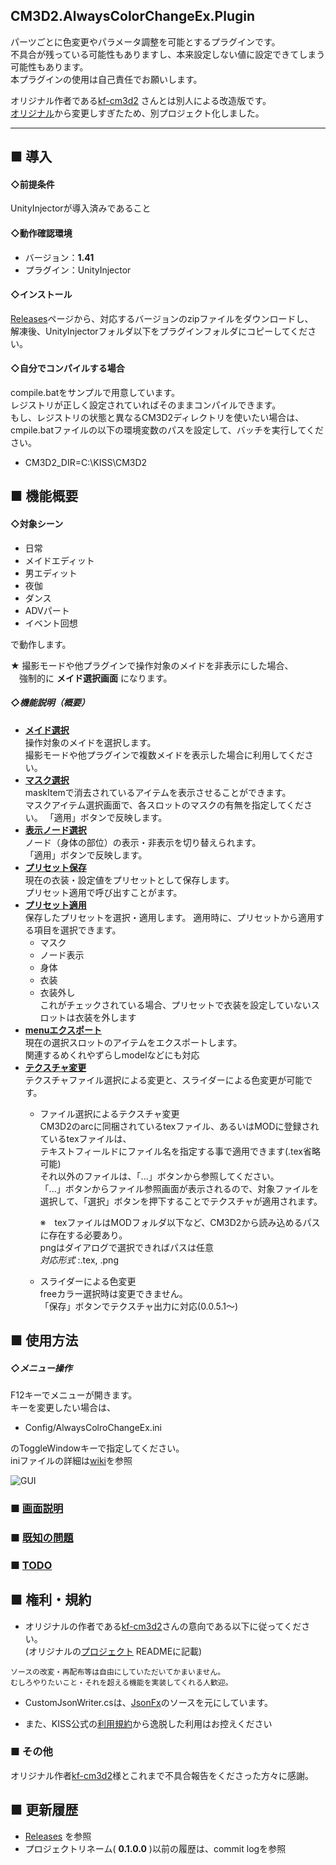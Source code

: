 CM3D2.AlwaysColorChangeEx.Plugin
---

パーツごとに色変更やパラメータ調整を可能とするプラグインです。  
不具合が残っている可能性もありますし、本来設定しない値に設定できてしまう可能性もあります。  
本プラグインの使用は自己責任でお願いします。

オリジナル作者である[kf-cm3d2][] さんとは別人による改造版です。  
[オリジナル][Original]から変更しすぎたため、別プロジェクト化しました。  

---
## ■ 導入
#### ◇前提条件  
UnityInjectorが導入済みであること

#### ◇動作確認環境
  - バージョン：**1.41**  
  - プラグイン：UnityInjector

#### ◇インストール  

[Releases][]ページから、対応するバージョンのzipファイルをダウンロードし、  
解凍後、UnityInjectorフォルダ以下をプラグインフォルダにコピーしてください。

#### ◇自分でコンパイルする場合  
compile.batをサンプルで用意しています。  
レジストリが正しく設定されていればそのままコンパイルできます。  
もし、レジストリの状態と異なるCM3D2ディレクトリを使いたい場合は、  
cmpile.batファイルの以下の環境変数のパスを設定して、バッチを実行してください。
* CM3D2_DIR=C:\KISS\CM3D2  

## ■ 機能概要
#### ◇対象シーン
 * 日常
 * メイドエディット
 * 男エディット
 * 夜伽
 * ダンス
 * ADVパート
 * イベント回想

で動作します。

★ 撮影モードや他プラグインで操作対象のメイドを非表示にした場合、  
　強制的に **メイド選択画面** になります。

##### ◇機能説明（概要）
* **[メイド選択][maid_Select]**  
  操作対象のメイドを選択します。  
  撮影モードや他プラグインで複数メイドを表示した場合に利用してください。
* **[マスク選択][mask_Select]**  
  maskItemで消去されているアイテムを表示させることができます。  
   マスクアイテム選択画面で、各スロットのマスクの有無を指定してください。
  「適用」ボタンで反映します。
* **[表示ノード選択][node_Select]**   
  ノード（身体の部位）の表示・非表示を切り替えられます。  
  「適用」ボタンで反映します。
* **[プリセット保存][preset_Save]**  
  現在の衣装・設定値をプリセットとして保存します。  
  プリセット適用で呼び出すことがます。  
* **[プリセット適用][preset_Apply]**  
  保存したプリセットを選択・適用します。
  適用時に、プリセットから適用する項目を選択できます。
  - マスク
  - ノード表示
  - 身体
  - 衣装
  - 衣装外し  
    これがチェックされている場合、プリセットで衣装を設定していないスロットは衣装を外します  
* **[menuエクスポート][menu_Export]**  
  現在の選択スロットのアイテムをエクスポートします。  
  関連するめくれやずらしmodelなどにも対応
* **[テクスチャ変更][tex_Change]**  
  テクスチャファイル選択による変更と、スライダーによる色変更が可能です。  
  - ファイル選択によるテクスチャ変更  
    CM3D2のarcに同梱されているtexファイル、あるいはMODに登録されているtexファイルは、    
    テキストフィールドにファイル名を指定する事で適用できます(.tex省略可能)  
    それ以外のファイルは、「...」ボタンから参照してください。  
    「...」ボタンからファイル参照画面が表示されるので、対象ファイルを選択して、「選択」ボタンを押下することでテクスチャが適用されます。  

    ※　texファイルはMODフォルダ以下など、CM3D2から読み込めるパスに存在する必要あり。  
    pngはダイアログで選択できればパスは任意  
    *対応形式* :.tex, .png
  - スライダーによる色変更  
    freeカラー選択時は変更できません。  
   「保存」ボタンでテクスチャ出力に対応(0.0.5.1～)

## ■ 使用方法
##### ◇メニュー操作
F12キーでメニューが開きます。  
キーを変更したい場合は、
* Config/AlwaysColroChangeEx.ini

のToggleWindowキーで指定してください。  
iniファイルの詳細は[wiki][wiki_ini]を参照

![GUI](http://i.imgur.com/Qyo9FqB.png, "TOP")
### ■ [画面説明][desc_1]

### ■ [既知の問題][issue]

### ■ [TODO][]


## ■ 権利・規約

* オリジナルの作者である[kf-cm3d2][]さんの意向である以下に従ってください。  
(オリジナルの[プロジェクト][Original] READMEに記載)
~~~
ソースの改変・再配布等は自由にしていただいてかまいません。  
むしろやりたいこと・それを超える機能を実装してくれる人歓迎。  
~~~

* CustomJsonWriter.csは、[JsonFx][]のソースを元にしています。  

* また、KISS公式の[利用規約][KISS_Rule]から逸脱した利用はお控えください  

### ■ その他
オリジナル作者[kf-cm3d2]様とこれまで不具合報告をくださった方々に感謝。  

## ■ 更新履歴
 * [Releases][] を参照
 * プロジェクトリネーム( **0.1.0.0** )以前の履歴は、commit logを参照
 
[maid_Select]:https://github.com/trzr/CM3D2.AlwaysColorChangeEx.Plugin/wiki/%E7%94%BB%E9%9D%A2%E8%AA%AC%E6%98%8E#%E3%83%A1%E3%82%A4%E3%83%89%E9%81%B8%E6%8A%9E
[mask_Select]:https://github.com/trzr/CM3D2.AlwaysColorChangeEx.Plugin/wiki/%E7%94%BB%E9%9D%A2%E8%AA%AC%E6%98%8E#%E3%83%9E%E3%82%B9%E3%82%AF%E3%82%A2%E3%82%A4%E3%83%86%E3%83%A0%E9%81%B8%E6%8A%9E
[node_Select]:https://github.com/trzr/CM3D2.AlwaysColorChangeEx.Plugin/wiki/%E7%94%BB%E9%9D%A2%E8%AA%AC%E6%98%8E#%E8%A1%A8%E7%A4%BA%E3%83%8E%E3%83%BC%E3%83%89%E9%81%B8%E6%8A%9E
[preset_Save]:https://github.com/trzr/CM3D2.AlwaysColorChangeEx.Plugin/wiki/%E7%94%BB%E9%9D%A2%E8%AA%AC%E6%98%8E#%E3%83%97%E3%83%AA%E3%82%BB%E3%83%83%E3%83%88%E4%BF%9D%E5%AD%98
[preset_Apply]:https://github.com/trzr/CM3D2.AlwaysColorChangeEx.Plugin/wiki/%E7%94%BB%E9%9D%A2%E8%AA%AC%E6%98%8E#%E3%83%97%E3%83%AA%E3%82%BB%E3%83%83%E3%83%88%E9%81%A9%E7%94%A8
[menu_Export]:https://github.com/trzr/CM3D2.AlwaysColorChangeEx.Plugin/wiki/%E7%94%BB%E9%9D%A2%E8%AA%AC%E6%98%8E#menu%E3%82%A8%E3%82%AF%E3%82%B9%E3%83%9D%E3%83%BC%E3%83%88
[tex_Change]:https://github.com/trzr/CM3D2.AlwaysColorChangeEx.Plugin/wiki/%E7%94%BB%E9%9D%A2%E8%AA%AC%E6%98%8E#%E3%83%86%E3%82%AF%E3%82%B9%E3%83%81%E3%83%A3%E5%A4%89%E6%9B%B4
[wiki_ini]:https://github.com/trzr/CM3D2.AlwaysColorChangeEx.Plugin/wiki/ini%E3%83%95%E3%82%A1%E3%82%A4%E3%83%AB
[desc_1]:https://github.com/trzr/CM3D2.AlwaysColorChangeEx.Plugin/wiki/%E7%94%BB%E9%9D%A2%E8%AA%AC%E6%98%8E
[issue]:https://github.com/trzr/CM3D2.AlwaysColorChangeEx.Plugin/wiki/Known-Issue
[TODO]:https://github.com/trzr/CM3D2.AlwaysColorChangeEx.Plugin/wiki/TODO
[KISS_Rule]:http://kisskiss.tv/kiss/diary.php?no=558
[JsonFx]:http://www.jsonfx.net/license/
[Releases]:https://github.com/trzr/CM3D2.AlwaysColorChangeEx.Plugin/releases
[Original]:https://github.com/kf-cm3d2/CM3D2.AlwaysColorChange.Plugin
[kf-cm3d2]:https://github.com/kf-cm3d2
[icon_link]:https://sozai.cman.jp/
